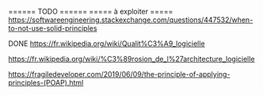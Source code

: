 ====== TODO ======
===== à exploiter =====
https://softwareengineering.stackexchange.com/questions/447532/when-to-not-use-solid-principles

DONE https://fr.wikipedia.org/wiki/Qualit%C3%A9_logicielle

https://fr.wikipedia.org/wiki/%C3%89rosion_de_l%27architecture_logicielle

https://fragiledeveloper.com/2019/06/09/the-principle-of-applying-principles-(POAP).html

